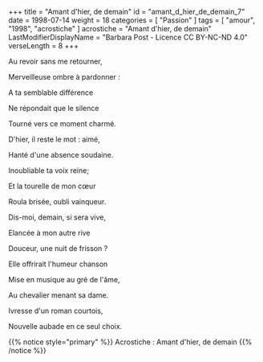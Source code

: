 +++
title = "Amant d'hier, de demain"
id = "amant_d_hier_de_demain_7"
date = 1998-07-14
weight = 18
categories = [ "Passion" ]
tags = [ "amour", "1998", "acrostiche" ]
acrostiche = "Amant d'hier, de demain"
LastModifierDisplayName = "Barbara Post - Licence CC BY-NC-ND 4.0"
verseLength = 8
+++

Au revoir sans me retourner,

Merveilleuse ombre à pardonner :

A ta semblable différence

Ne répondait que le silence

Tourné vers ce moment charmé.

D'hier, il reste le mot : aimé,

Hanté d'une absence soudaine.

Inoubliable ta voix reine;

Et la tourelle de mon cœur

Roula brisée, oubli vainqueur.

Dis-moi, demain, si sera vive,

Elancée à mon autre rive

Douceur, une nuit de frisson ?

Elle offrirait l'humeur chanson

Mise en musique au gré de l'âme,

Au chevalier menant sa dame.

Ivresse d'un roman courtois,

Nouvelle aubade en ce seul choix.

{{% notice style="primary" %}}
Acrostiche : Amant d'hier, de demain
{{% /notice %}}
